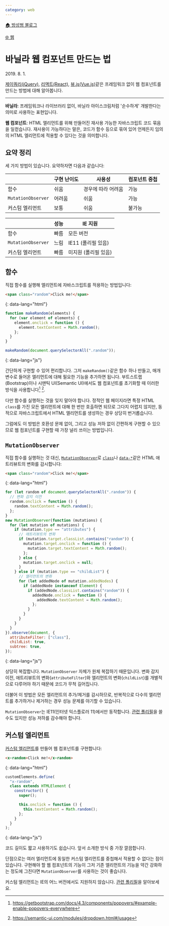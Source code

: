 ```yaml
---
category: web
---
```


[🏠 방성범 블로그](/README.md)

[🌐 웹](/web.md)

# 바닐라 웹 컴포넌트 만드는 법

<time id="published" datetime="2019-08-01">2019. 8. 1.</time>

[제이쿼리(jQuery)](https://jquery.com/), [리액트(React)](https://reactjs.org/), [뷰.js(Vue.js)](https://vuejs.org/)같은 프레임워크 없이 웹 컴포넌트를 만드는 방법에 대해 알아봅니다.

---

**바닐라**: 프레임워크나 라이브러리 없이, 바닐라 아이스크림처럼 '순수하게' 개발한다는 의미로 사용하는 표현입니다.

**웹 컴포넌트**: HTML 엘리먼트를 위해 만들어진 재사용 가능한 자바스크립트 코드 묶음을 일컫습니다. 재사용이 가능하다는 말은, 코드가 함수 등으로 묶여 있어 언제든지 임의의 HTML 엘리먼트에 적용할 수 있다는 것을 의미합니다.

## 요약 정리

세 가지 방법이 있습니다. 요약하자면 다음과 같습니다:

|                    | 구현 난이도 | 사용성             | 컴포넌트 중첩 |
| ------------------ | ----------- | ------------------ | ------------- |
| 함수               | 쉬움        | 경우에 따라 어려움 | 가능          |
| `MutationObserver` | 어려움      | 쉬움               | 가능          |
| 커스텀 엘리먼트    | 보통        | 쉬움               | 불가능        |

|                    | 성능 | IE 지원              |
| ------------------ | ---- | -------------------- |
| 함수               | 빠름 | 모든 버전            |
| `MutationObserver` | 느림 | IE11 (폴리필 있음)   |
| 커스텀 엘리먼트    | 빠름 | 미지원 (폴리필 있음) |

## 함수

직접 함수를 실행해 엘리먼트에 자바스크립트를 적용하는 방법입니다:

<div markdown="1" class="codepen" data-prefill data-theme-id="light" data-default-tab="js">

```html
<span class="random">Click me!</span>
```

{: data-lang="html"}

```js
function makeRandom(elements) {
  for (var element of elements) {
    element.onclick = function () {
      element.textContent = Math.random();
    };
  }
}

makeRandom(document.querySelectorAll(".random"));
```

{: data-lang="js"}

</div>
<script async src="https://static.codepen.io/assets/embed/ei.js"></script>

간단하게 구현할 수 있어 편리합니다. 그저 `makeRandom()`같은 함수 하나 만들고, 매개변수로 들어온 엘리먼트에 대해 필요한 기능을 추가하면 됩니다. 부트스트랩(Bootstrap)이나 시맨틱 UI(Semantic UI)에서도 웹 컴포넌트를 초기화할 때 이러한 방식을 사용합니다[^bootstrap-popovers] [^semantic-ui-dropdown].

[^bootstrap-popovers]: <https://getbootstrap.com/docs/4.3/components/popovers/#example-enable-popovers-everywhere>

[^semantic-ui-dropdown]: <https://semantic-ui.com/modules/dropdown.html#/usage>

다만 함수를 실행하는 것을 잊지 말아야 합니다. 정적인 웹 페이지라면 특정 HTML `class`를 가진 모든 엘리먼트에 대해 한 번만 호출하면 되므로 그다지 어렵지 않지만, 동적으로 자바스크립트에서 HTML 엘리먼트를 생성하는 경우 상당히 번거롭습니다.

그럼에도 이 방법은 호환성 문제 없이, 그리고 성능 저하 없이 간편하게 구현할 수 있으므로 웹 컴포넌트를 구현할 때 가장 널리 쓰이는 방법입니다.

## `MutationObserver`

직접 함수를 실행하는 것 대신, [`MutationObserver`](https://developer.mozilla.org/en-US/docs/Web/API/MutationObserver)로 [`class`](https://developer.mozilla.org/en-US/docs/Web/HTML/Global_attributes/class)나 [`data-*`](https://developer.mozilla.org/en-US/docs/Web/HTML/Global_attributes/data-*)같은 HTML 애트리뷰트의 변화를 감시합니다:

<div markdown="1" class="codepen" data-prefill data-theme-id="light" data-default-tab="js" data-height="750">

```html
<span class="random">Click me!</span>
```

{: data-lang="html"}

```js
for (let random of document.querySelectorAll(".random")) {
  // 변화 감지 이전
  random.onclick = function () {
    random.textContent = Math.random();
  };
}
new MutationObserver(function (mutations) {
  for (let mutation of mutations) {
    if (mutation.type == "attributes") {
      // 애트리뷰트의 변화
      if (mutation.target.classList.contains("random")) {
        mutation.target.onclick = function () {
          mutation.target.textContent = Math.random();
        };
      } else {
        mutation.target.onclick = null;
      }
    } else if (mutation.type == "childList") {
      // 엘리먼트의 변화
      for (let addedNode of mutation.addedNodes) {
        if (addedNode instanceof Element) {
          if (addedNode.classList.contains("random")) {
            addedNode.onclick = function () {
              addedNode.textContent = Math.random();
            };
          }
        }
      }
    }
  }
}).observe(document, {
  attributeFilter: ["class"],
  childList: true,
  subtree: true,
});
```

{: data-lang="js"}

</div>
<script async src="https://static.codepen.io/assets/embed/ei.js"></script>

상당히 복잡합니다. `MutationObserver` 자체가 원체 복잡하기 때문입니다. 변화 감지 이전, 애트리뷰트의 변화(`attributeFilter`)와 엘리먼트의 변화(`childList`)를 개별적으로 다루어야 하기 때문에 코드가 무척 길어집니다.

더불어 이 방법은 모든 엘리먼트의 추가/제거를 감시하므로, 반복적으로 다수의 엘리먼트를 추가하거나 제거하는 경우 성능 문제를 야기할 수 있습니다.

`MutationObserver`는 IE11(인터넷 익스플로러 11)에서만 동작합니다. [관련 폴리필](https://github.com/megawac/MutationObserver.js)을 쓸 수도 있지만 성능 저하를 감수해야 합니다.

## 커스텀 엘리먼트

[커스텀 엘리먼트](https://developers.google.com/web/fundamentals/web-components/customelements)를 만들어 웹 컴포넌트를 구현합니다:

<div markdown="1" class="codepen" data-prefill data-theme-id="light" data-default-tab="js" data-height="450">

```html
<x-random>Click me!</x-random>
```

{: data-lang="html"}

```js
customElements.define(
  "x-random",
  class extends HTMLElement {
    constructor() {
      super();

      this.onclick = function () {
        this.textContent = Math.random();
      };
    }
  }
);
```

{: data-lang="js"}

</div>
<script async src="https://static.codepen.io/assets/embed/ei.js"></script>

코드 길이도 짧고 사용하기도 쉽습니다. 앞서 소개한 방식 중 가장 깔끔합니다.

단점으로는 여러 엘리먼트에 동일한 커스텀 엘리먼트를 중첩해서 적용할 수 없다는 점이 있습니다. 구현해야 할 웹 컴포넌트의 기능이 그저 기존 엘리먼트의 기능을 약간 강화하는 정도에 그친다면 `MutationObserver`를 사용하는 것이 좋습니다.

커스텀 엘리먼트는 IE의 어느 버전에서도 지원하지 않습니다. [관련 폴리필](https://github.com/webcomponents/polyfills/tree/master/packages/custom-elements)을 알아보세요.
